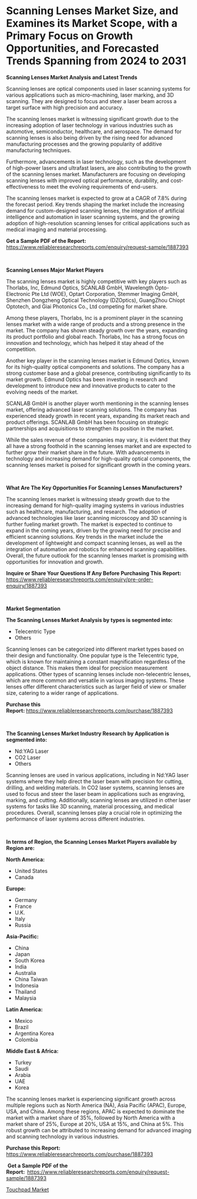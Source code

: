 <p><h1>Scanning Lenses Market Size, and Examines its Market Scope, with a Primary Focus on Growth Opportunities, and Forecasted Trends Spanning from 2024 to 2031</h1></p><p><strong>Scanning Lenses Market Analysis and Latest Trends</strong></p>
<p><p>Scanning lenses are optical components used in laser scanning systems for various applications such as micro-machining, laser marking, and 3D scanning. They are designed to focus and steer a laser beam across a target surface with high precision and accuracy.</p><p>The scanning lenses market is witnessing significant growth due to the increasing adoption of laser technology in various industries such as automotive, semiconductor, healthcare, and aerospace. The demand for scanning lenses is also being driven by the rising need for advanced manufacturing processes and the growing popularity of additive manufacturing techniques.</p><p>Furthermore, advancements in laser technology, such as the development of high-power lasers and ultrafast lasers, are also contributing to the growth of the scanning lenses market. Manufacturers are focusing on developing scanning lenses with improved optical performance, durability, and cost-effectiveness to meet the evolving requirements of end-users.</p><p>The scanning lenses market is expected to grow at a CAGR of 7.8% during the forecast period. Key trends shaping the market include the increasing demand for custom-designed scanning lenses, the integration of artificial intelligence and automation in laser scanning systems, and the growing adoption of high-resolution scanning lenses for critical applications such as medical imaging and material processing.</p></p>
<p><strong>Get a Sample PDF of the Report:&nbsp;</strong> <a href="https://www.reliableresearchreports.com/enquiry/request-sample/1887393">https://www.reliableresearchreports.com/enquiry/request-sample/1887393</a></p>
<p>&nbsp;</p>
<p><strong>Scanning Lenses Major Market Players</strong></p>
<p><p>The scanning lenses market is highly competitive with key players such as Thorlabs, Inc, Edmund Optics, SCANLAB GmbH, Wavelength Opto-Electronic Pte Ltd (WOE), Optart Corporation, Stemmer Imaging GmbH, Shenzhen Dongzheng Optical Technology (DZOptics), GuangZhou Chiopt Optotech, and Giai Photonics Co., Ltd competing for market share.</p><p>Among these players, Thorlabs, Inc is a prominent player in the scanning lenses market with a wide range of products and a strong presence in the market. The company has shown steady growth over the years, expanding its product portfolio and global reach. Thorlabs, Inc has a strong focus on innovation and technology, which has helped it stay ahead of the competition.</p><p>Another key player in the scanning lenses market is Edmund Optics, known for its high-quality optical components and solutions. The company has a strong customer base and a global presence, contributing significantly to its market growth. Edmund Optics has been investing in research and development to introduce new and innovative products to cater to the evolving needs of the market.</p><p>SCANLAB GmbH is another player worth mentioning in the scanning lenses market, offering advanced laser scanning solutions. The company has experienced steady growth in recent years, expanding its market reach and product offerings. SCANLAB GmbH has been focusing on strategic partnerships and acquisitions to strengthen its position in the market.</p><p>While the sales revenue of these companies may vary, it is evident that they all have a strong foothold in the scanning lenses market and are expected to further grow their market share in the future. With advancements in technology and increasing demand for high-quality optical components, the scanning lenses market is poised for significant growth in the coming years.</p></p>
<p>&nbsp;</p>
<p><strong>What Are The Key Opportunities For Scanning Lenses Manufacturers?</strong></p>
<p><p>The scanning lenses market is witnessing steady growth due to the increasing demand for high-quality imaging systems in various industries such as healthcare, manufacturing, and research. The adoption of advanced technologies like laser scanning microscopy and 3D scanning is further fueling market growth. The market is expected to continue to expand in the coming years, driven by the growing need for precise and efficient scanning solutions. Key trends in the market include the development of lightweight and compact scanning lenses, as well as the integration of automation and robotics for enhanced scanning capabilities. Overall, the future outlook for the scanning lenses market is promising with opportunities for innovation and growth.</p></p>
<p><strong>Inquire or Share Your Questions If Any Before Purchasing This Report:</strong> <a href="https://www.reliableresearchreports.com/enquiry/pre-order-enquiry/1887393">https://www.reliableresearchreports.com/enquiry/pre-order-enquiry/1887393</a></p>
<p>&nbsp;</p>
<p><strong>Market Segmentation</strong></p>
<p><strong>The Scanning Lenses Market Analysis by types is segmented into:</strong></p>
<p><ul><li>Telecentric Type</li><li>Others</li></ul></p>
<p><p>Scanning lenses can be categorized into different market types based on their design and functionality. One popular type is the Telecentric type, which is known for maintaining a constant magnification regardless of the object distance. This makes them ideal for precision measurement applications. Other types of scanning lenses include non-telecentric lenses, which are more common and versatile in various imaging systems. These lenses offer different characteristics such as larger field of view or smaller size, catering to a wider range of applications.</p></p>
<p><strong>Purchase this Report:&nbsp;</strong><a href="https://www.reliableresearchreports.com/purchase/1887393">https://www.reliableresearchreports.com/purchase/1887393</a></p>
<p>&nbsp;</p>
<p><strong>The Scanning Lenses Market Industry Research by Application is segmented into:</strong></p>
<p><ul><li>Nd:YAG Laser</li><li>CO2 Laser</li><li>Others</li></ul></p>
<p><p>Scanning lenses are used in various applications, including in Nd:YAG laser systems where they help direct the laser beam with precision for cutting, drilling, and welding materials. In CO2 laser systems, scanning lenses are used to focus and steer the laser beam in applications such as engraving, marking, and cutting. Additionally, scanning lenses are utilized in other laser systems for tasks like 3D scanning, material processing, and medical procedures. Overall, scanning lenses play a crucial role in optimizing the performance of laser systems across different industries.</p></p>
<p>&nbsp;</p>
<p><strong>In terms of Region, the Scanning Lenses Market Players available by Region are:</strong></p>
<p>
    <p> <strong> North America: </strong>
        <ul>
            <li>United States</li>
            <li>Canada</li>
        </ul>
        </p> 
    <p> <strong> Europe: </strong>
        <ul>
            <li>Germany</li>
            <li>France</li>
            <li>U.K.</li>
            <li>Italy</li>
            <li>Russia</li>
        </ul>
        </p> 
    <p> <strong> Asia-Pacific: </strong>
        <ul>
            <li>China</li>
            <li>Japan</li>
            <li>South Korea</li>
            <li>India</li>
            <li>Australia</li>
            <li>China Taiwan</li>
            <li>Indonesia</li>
            <li>Thailand</li>
            <li>Malaysia</li>
        </ul>
        </p> 
    <p> <strong> Latin America: </strong>
        <ul>
            <li>Mexico</li>
            <li>Brazil</li>
            <li>Argentina Korea</li>
            <li>Colombia</li>
        </ul>
        </p> 
    <p> <strong> Middle East & Africa: </strong>
        <ul>
            <li>Turkey</li>
            <li>Saudi</li>
            <li>Arabia</li>
            <li>UAE</li>
            <li>Korea</li>
        </ul>
    </p>
    </p>
<p><p>The scanning lenses market is experiencing significant growth across multiple regions such as North America (NA), Asia Pacific (APAC), Europe, USA, and China. Among these regions, APAC is expected to dominate the market with a market share of 35%, followed by North America with a market share of 25%, Europe at 20%, USA at 15%, and China at 5%. This robust growth can be attributed to increasing demand for advanced imaging and scanning technology in various industries.</p></p>
<p><strong>Purchase this Report: </strong><a href="https://www.reliableresearchreports.com/purchase/1887393">https://www.reliableresearchreports.com/purchase/1887393</a></p>
<p>&nbsp;<strong>Get a Sample PDF of the Report:&nbsp;&nbsp;</strong><a href="https://www.reliableresearchreports.com/enquiry/request-sample/1887393">https://www.reliableresearchreports.com/enquiry/request-sample/1887393</a></p>
<p><strong></strong></p>
<p><p><a href="https://github.com/RoccoManning/Market-Research-Report-List-4/blob/main/touchpad-market.md">Touchpad Market</a></p></p>